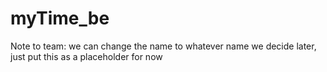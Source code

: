 # myTime_be
Note to team: we can change the name to whatever name we decide later, just put this as a placeholder for now

